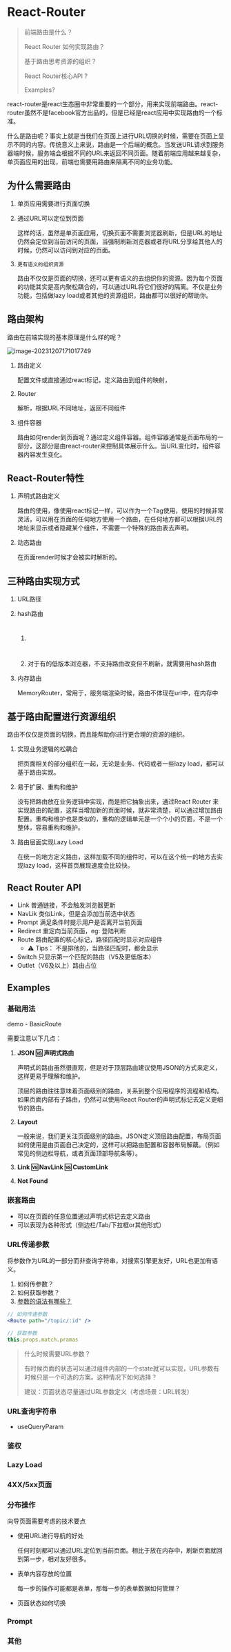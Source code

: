 # React-Router

> 前端路由是什么？
>
> React Router 如何实现路由？
>
> 基于路由思考资源的组织？
>
> React Router核心API ?
>
> Examples?



react-router是react生态圈中非常重要的一个部分，用来实现前端路由。react-router虽然不是facebook官方出品的，但是已经是react应用中实现路由的一个标准。

什么是路由呢？事实上就是当我们在页面上进行URL切换的时候，需要在页面上显示不同的内容。传统意义上来说，路由是一个后端的概念。当发送URL请求到服务器端时候，服务端会根据不同的URL来返回不同页面。随着前端应用越来越复杂，单页面应用的出现，前端也需要用路由来隔离不同的业务功能。



## 为什么需要路由

1. 单页应用需要进行页面切换

2. 通过URL可以定位到页面

   这样的话，虽然是单页面应用，切换页面不需要浏览器刷新，但是URL的地址仍然会定位到当前访问的页面，当强制刷新浏览器或者将URL分享给其他人的时候，仍然可以访问到对应的页面。

3. `更有语义的组织资源`

   路由不仅仅是页面的切换，还可以更有语义的去组织你的资源。因为每个页面的功能其实是高内聚松耦合的，可以通过URL将它们很好的隔离。不仅是业务功能，包括做lazy load或者其他的资源组织，路由都可以很好的帮助你。



## 路由架构

路由在前端实现的基本原理是什么样的呢？

![image-20231207171017749](images/image-20231207171017749.png)

1. 路由定义

   配置文件或直接通过react标记，定义路由到组件的映射，

2. Router

   解析，根据URL不同地址，返回不同组件

3. 组件容器

   路由如何render到页面呢？通过定义组件容器。组件容器通常是页面布局的一部分，这部分是由react-router来控制具体展示什么。当URL变化时，组件容器内容发生变化。



## React-Router特性

1. 声明式路由定义

   路由的使用，像使用react标记一样，可以作为一个Tag使用，使用的时候非常灵活，可以用在页面的任何地方使用一个路由，在任何地方都可以根据URL的地址来显示或者隐藏某个组件，不需要一个特殊的路由表去声明。

2. 动态路由

   在页面render时候才会被实时解析的。



## 三种路由实现方式

1. URL路径

2. hash路由

   1. #
   2. 对于有的低版本浏览器，不支持路由改变但不刷新，就需要用hash路由

3. 内存路由

   MemoryRouter，常用于，服务端渲染时候，路由不体现在url中，在内存中



## 基于路由配置进行资源组织

路由不仅仅是页面的切换，而且能帮助你进行更合理的资源的组织。

1. 实现业务逻辑的松耦合

   把页面相关的部分组织在一起，无论是业务、代码或者一些lazy load，都可以基于路由实现。

2. 易于扩展、重构和维护

   没有把路由放在业务逻辑中实现，而是把它抽象出来，通过React Router 来实现路由的配置，这样当增加新的页面时候，就非常清楚，可以通过增加路由配置。重构和维护也是类似的，重构的逻辑单元是一个个小的页面，不是一个整体，容易重构和维护。

3. 路由层面实现Lazy Load

   在统一的地方定义路由，这样加载不同的组件时，可以在这个统一的地方去实现lazy load，这样首页展现速度会比较快。



## React Router API

- Link 普通链接，不会触发浏览器更新
- NavLik 类似Link，但是会添加当前选中状态
- Prompt 满足条件时提示用户是否离开当前页面
- Redirect 重定向当前页面，eg: 登陆判断
- Route 路由配置的核心标记，路径匹配时显示对应组件
  - ⚠️ Tips： 不是排他的，当路径匹配时，都会显示
- Switch 只显示第一个匹配的路由（V5及更低版本）
- Outlet（V6及以上）路由占位



## Examples

### 基础用法

demo - BasicRoute

需要注意以下几点：

1. **JSON 🆚 声明式路由**

   声明式的路由虽然很直观，但是对于顶层路由建议使用JSON的方式来定义，这样更易于理解和维护。

   顶层的路由往往意味着页面级别的路由，关系到整个应用程序的流程和结构。如果页面内部有子路由，仍然可以使用React Router的声明式标记去定义更细节的路由。

2. **Layout**

   一般来说，我们更关注页面级别的路由。JSON定义顶层路由配置，布局页面如何使用是由页面自己决定的，这样可以把路由配置和容器布局解藕。（例如常见的侧边栏导航，或者页面顶部导航条等）。

3. **Link 🆚 NavLink 🆚 CustomLink**

4. **Not Found**



### 嵌套路由

- 可以在页面的任意位置通过声明式标记去定义路由 
- 可以表现为各种形式（侧边栏/Tab/下拉框or其他形式）



### URL传递参数

将参数作为URL的一部分而非查询字符串，对搜索引擎更友好，URL也更加有语义。

1. 如何传参数？
2. 如何获取参数？
3. [参数的语法有哪些？](https://github.com/pillarjs/path-to-regexp)

```jsx
// 如何传递参数
<Route path="/topic/:id" />

// 获取参数
this.props.match.pramas

```

> 什么时候需要URL参数？
>
> 有时候页面的状态可以通过组件内部的一个state就可以实现，URL参数有时候只是一个可选的方案。这种情况下如何选择？
>
> 建议：页面状态尽量通过URL参数定义（考虑场景：URL转发）



### URL查询字符串

- useQueryParam

### 鉴权

### Lazy Load

### 4XX/5xx页面



### 分布操作

向导页面需要考虑的技术要点

- 使用URL进行导航的好处

  任何时刻都可以通过URL定位到当前页面。相比于放在内存中，刷新页面就回到第一步，相对友好很多。

- 表单内容存放的位置

  每一步的操作可能都是表单，那每一步的表单数据如何管理？

- 页面状态如何切换

### Prompt

### 其他

